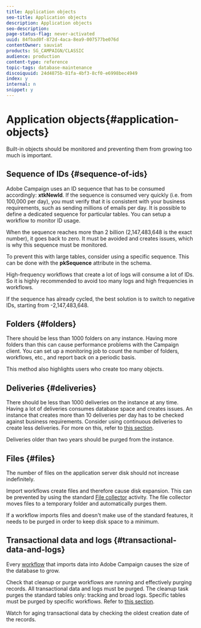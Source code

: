 ```yaml
---
title: Application objects
seo-title: Application objects
description: Application objects
seo-description: 
page-status-flag: never-activated
uuid: 84fbad0f-872d-4aca-8ea9-007577be076d
contentOwner: sauviat
products: SG_CAMPAIGN/CLASSIC
audience: production
content-type: reference
topic-tags: database-maintenance
discoiquuid: 24d4875b-81fa-4bf3-8cf0-e6998bec4949
index: y
internal: n
snippet: y
---
```


# Application objects{#application-objects}

Built-in objects should be monitored and preventing them from growing too much is important.

## Sequence of IDs {#sequence-of-ids}

Adobe Campaign uses an ID sequence that has to be consumed accordingly: **xtkNewId**. If the sequence is consumed very quickly (i.e. from 100,000 per day), you must verify that it is consistent with your business requirements, such as sending millions of emails per day. It is possible to define a dedicated sequence for particular tables. You can setup a workflow to monitor ID usage.

When the sequence reaches more than 2 billion (2,147,483,648 is the exact number), it goes back to zero. It must be avoided and creates issues, which is why this sequence must be monitored.

To prevent this with large tables, consider using a specific sequence. This can be done with the **pkSequence** attribute in the schema.

High-frequency workflows that create a lot of logs will consume a lot of IDs. So it is highly recommended to avoid too many logs and high frequencies in workflows.

If the sequence has already cycled, the best solution is to switch to negative IDs, starting from -2,147,483,648.

## Folders {#folders}

There should be less than 1000 folders on any instance. Having more folders than this can cause performance problems with the Campaign client. You can set up a monitoring job to count the number of folders, workflows, etc., and report back on a periodic basis.

This method also highlights users who create too many objects.

## Deliveries {#deliveries}

There should be less than 1000 deliveries on the instance at any time. Having a lot of deliveries consumes database space and creates issues. An instance that creates more than 10 deliveries per day has to be checked against business requirements. Consider using continuous deliveries to create less deliveries. For more on this, refer to [this section](https://helpx.adobe.com/campaign/classic/workflow/using/continuous-delivery.html).

Deliveries older than two years should be purged from the instance.

## Files {#files}

The number of files on the application server disk should not increase indefinitely.

Import workflows create files and therefore cause disk expansion. This can be prevented by using the standard [File collector](https://helpx.adobe.com/campaign/classic/workflow/using/file-collector.html) activity. The file collector moves files to a temporary folder and automatically purges them.

If a workflow imports files and doesn't make use of the standard features, it needs to be purged in order to keep disk space to a minimum.

## Transactional data and logs {#transactional-data-and-logs}

Every [workflow](https://helpx.adobe.com/campaign/classic/workflow/using/executing-a-workflow.html#work-table) that imports data into Adobe Campaign causes the size of the database to grow.

Check that cleanup or purge workflows are running and effectively purging records. All transactional data and logs must be purged. The cleanup task purges the standard tables only: tracking and broad logs. Specific tables must be purged by specific workflows. Refer to [this section](https://helpx.adobe.com/campaign/classic/workflow/using/executing-a-workflow.html#purging-the-logs).

Watch for aging transactional data by checking the oldest creation date of the records.
